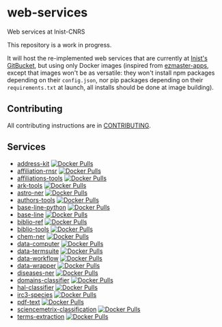 # web-services

Web services at Inist-CNRS

This repository is a work in progress.

It will host the re-implemented web services that are currently at [Inist's
GitBucket](https://gitbucket.inist.fr/tdm/web-services), but using only Docker
images (inspired from
[ezmaster-apps](https://github.com/Inist-CNRS/ezmaster-apps), except that images
won't be as versatile: they won't install npm packages depending on their
`config.json`, nor pip packages depending on their `requirements.txt` at launch,
all installs should be done at image building).

## Contributing

All contributing instructions are in [CONTRIBUTING](CONTRIBUTING.md).

<!-- This section must be the last one, it's automatically rewritten -->
## Services

- [address-kit](./services/address-kit) [![Docker Pulls](https://img.shields.io/docker/pulls/cnrsinist/ws-address-kit.svg)](https://hub.docker.com/r/cnrsinist/ws-address-kit/)
- [affiliation-rnsr](./services/affiliation-rnsr) [![Docker Pulls](https://img.shields.io/docker/pulls/cnrsinist/ws-affiliation-rnsr.svg)](https://hub.docker.com/r/cnrsinist/ws-affiliation-rnsr/)
- [affiliations-tools](./services/affiliations-tools) [![Docker Pulls](https://img.shields.io/docker/pulls/cnrsinist/ws-affiliations-tools.svg)](https://hub.docker.com/r/cnrsinist/ws-affiliations-tools/)
- [ark-tools](./services/ark-tools) [![Docker Pulls](https://img.shields.io/docker/pulls/cnrsinist/ws-ark-tools.svg)](https://hub.docker.com/r/cnrsinist/ws-ark-tools/)
- [astro-ner](./services/astro-ner) [![Docker Pulls](https://img.shields.io/docker/pulls/cnrsinist/ws-astro-ner.svg)](https://hub.docker.com/r/cnrsinist/ws-astro-ner/)
- [authors-tools](./services/authors-tools) [![Docker Pulls](https://img.shields.io/docker/pulls/cnrsinist/ws-authors-tools.svg)](https://hub.docker.com/r/cnrsinist/ws-authors-tools/)
- [base-line-python](./services/base-line-python) [![Docker Pulls](https://img.shields.io/docker/pulls/cnrsinist/ws-base-line-python.svg)](https://hub.docker.com/r/cnrsinist/ws-base-line-python/)
- [base-line](./services/base-line) [![Docker Pulls](https://img.shields.io/docker/pulls/cnrsinist/ws-base-line.svg)](https://hub.docker.com/r/cnrsinist/ws-base-line/)
- [biblio-ref](./services/biblio-ref) [![Docker Pulls](https://img.shields.io/docker/pulls/cnrsinist/ws-biblio-ref.svg)](https://hub.docker.com/r/cnrsinist/ws-biblio-ref/)
- [biblio-tools](./services/biblio-tools) [![Docker Pulls](https://img.shields.io/docker/pulls/cnrsinist/ws-biblio-tools.svg)](https://hub.docker.com/r/cnrsinist/ws-biblio-tools/)
- [chem-ner](./services/chem-ner) [![Docker Pulls](https://img.shields.io/docker/pulls/cnrsinist/ws-chem-ner.svg)](https://hub.docker.com/r/cnrsinist/ws-chem-ner/)
- [data-computer](./services/data-computer) [![Docker Pulls](https://img.shields.io/docker/pulls/cnrsinist/ws-data-computer.svg)](https://hub.docker.com/r/cnrsinist/ws-data-computer/)
- [data-termsuite](./services/data-termsuite) [![Docker Pulls](https://img.shields.io/docker/pulls/cnrsinist/ws-data-termsuite.svg)](https://hub.docker.com/r/cnrsinist/ws-data-termsuite/)
- [data-workflow](./services/data-workflow) [![Docker Pulls](https://img.shields.io/docker/pulls/cnrsinist/ws-data-workflow.svg)](https://hub.docker.com/r/cnrsinist/ws-data-workflow/)
- [data-wrapper](./services/data-wrapper) [![Docker Pulls](https://img.shields.io/docker/pulls/cnrsinist/ws-data-wrapper.svg)](https://hub.docker.com/r/cnrsinist/ws-data-wrapper/)
- [diseases-ner](./services/diseases-ner) [![Docker Pulls](https://img.shields.io/docker/pulls/cnrsinist/ws-diseases-ner.svg)](https://hub.docker.com/r/cnrsinist/ws-diseases-ner/)
- [domains-classifier](./services/domains-classifier) [![Docker Pulls](https://img.shields.io/docker/pulls/cnrsinist/ws-domains-classifier.svg)](https://hub.docker.com/r/cnrsinist/ws-domains-classifier/)
- [hal-classifier](./services/hal-classifier) [![Docker Pulls](https://img.shields.io/docker/pulls/cnrsinist/ws-hal-classifier.svg)](https://hub.docker.com/r/cnrsinist/ws-hal-classifier/)
- [irc3-species](./services/irc3-species) [![Docker Pulls](https://img.shields.io/docker/pulls/cnrsinist/ws-irc3-species.svg)](https://hub.docker.com/r/cnrsinist/ws-irc3-species/)
- [pdf-text](./services/pdf-text) [![Docker Pulls](https://img.shields.io/docker/pulls/cnrsinist/ws-pdf-text.svg)](https://hub.docker.com/r/cnrsinist/ws-pdf-text/)
- [sciencemetrix-classification](./services/sciencemetrix-classification) [![Docker Pulls](https://img.shields.io/docker/pulls/cnrsinist/ws-sciencemetrix-classification.svg)](https://hub.docker.com/r/cnrsinist/ws-sciencemetrix-classification/)
- [terms-extraction](./services/terms-extraction) [![Docker Pulls](https://img.shields.io/docker/pulls/cnrsinist/ws-terms-extraction.svg)](https://hub.docker.com/r/cnrsinist/ws-terms-extraction/)

